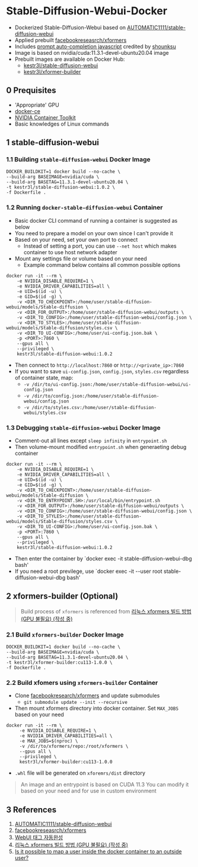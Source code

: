 # Stable-Diffusion-Webui-Docker
- Dockerized Stable-Diffusion-Webui based on [AUTOMATIC1111/stable-diffusion-webui](https://github.com/AUTOMATIC1111/stable-diffusion-webui)
- Applied prebuilt [facebookreseasrch/xformers](https://github.com/facebookresearch/xformers)
- Includes [prompt auto-completion javascript](https://greasyfork.org/ko/scripts/452929-webui-%ED%83%9C%EA%B7%B8-%EC%9E%90%EB%8F%99%EC%99%84%EC%84%B1) credited by [shounksu](https://greasyfork.org/ko/users/815641-shounksu)
- Image is based on nvidia/cuda:11.3.1-devel-ubuntu20.04 image
- Prebuilt images are available on Docker Hub:
  - [kestr3l/stable-diffusion-webui](https://hub.docker.com/r/kestr3l/stable-diffusion-webui)
  - [kestr3l/xformer-builder](https://hub.docker.com/r/kestr3l/xformer-builder)

## 0 Prequisites

- 'Appropriate' GPU
- [docker-ce](https://docs.docker.com/engine/install/ubuntu/#install-using-the-convenience-script)
- [NVIDIA Container Toolkit](https://docs.nvidia.com/datacenter/cloud-native/container-toolkit/install-guide.html)
- Basic knowledges of Linux commands

## 1 stable-diffusion-webui

### 1.1 Building `stable-diffusion-webui` Docker Image

```shell
DOCKER_BUILDKIT=1 docker build --no-cache \
--build-arg BASEIMAGE=nvidia/cuda \
--build-arg BASETAG=11.3.1-devel-ubuntu20.04 \
-t kestr3l/stable-diffusion-webui:1.0.2 \
-f Dockerfile .
```

### 1.2 Running `docker-stable-diffusion-webui` Container

- Basic docker CLI command of running a container is suggested as below
- You need to prepare a model on your own since I can't provide it
- Based on your need, set your own port to connect
  - Instead of setting a port, you can use `--net host` which makes container to use host network adapter
- Mount any settings file or volume based on your need
  - Example command below contains all common possible options

```shell
docker run -it --rm \
    -e NVIDIA_DISABLE_REQUIRE=1 \
    -e NVIDIA_DRIVER_CAPABILITIES=all \
    -e UID=$(id -u) \
    -e GID=$(id -g) \
    -v <DIR_TO_CHECKPOINT>:/home/user/stable-diffusion-webui/models/Stable-diffusion \
    -v <DIR_FOR_OUTPUT>:/home/user/stable-diffusion-webui/outputs \
    -v <DIR_TO_CONFIG>:/home/user/stable-diffusion-webui/config.json \
    -v <DIR_TO_STYLES>:/home/user/stable-diffusion-webui/models/Stable-diffusion/styles.csv \
    -v <DIR_TO_UI-CONFIG>:/home/user/ui-config.json.bak \
    -p <PORT>:7860 \
    --gpus all \
    --privileged \
    kestr3l/stable-diffusion-webui:1.0.2
```

- Then connect to `http://localhost:7860` or `http://<private_ip>:7860`
- If you want to save `ui-config.json`, `config.json`, `styles.csv` regardless of container state, map:
  - `-v /dir/to/ui-config.json:/home/user/stable-diffusion-webui/ui-config.json`
  - `-v /dir/to/config.json:/home/user/stable-diffusion-webui/config.json`
  - `-v /dir/to/styles.csv:/home/user/stable-diffusion-webui/styles.csv`

### 1.3 Debugging `stable-diffusion-webui` Docker Image

- Comment-out all lines except `sleep infinity` in `entrypoint.sh`
- Then volume-mount modified `entrypoint.sh` when generaeting debug container

```shell
docker run -it --rm \
    -e NVIDIA_DISABLE_REQUIRE=1 \
    -e NVIDIA_DRIVER_CAPABILITIES=all \
    -e UID=$(id -u) \
    -e GID=$(id -g) \
    -v <DIR_TO_CHECKPOINT>:/home/user/stable-diffusion-webui/models/Stable-diffusion \
    -v <DIR_TO_ENTRYPOINT.SH>:/usr/local/bin/entrypoint.sh
    -v <DIR_FOR_OUTPUT>:/home/user/stable-diffusion-webui/outputs \
    -v <DIR_TO_CONFIG>:/home/user/stable-diffusion-webui/config.json \
    -v <DIR_TO_STYLES>:/home/user/stable-diffusion-webui/models/Stable-diffusion/styles.csv \
    -v <DIR_TO_UI-CONFIG>:/home/user/ui-config.json.bak \
    -p <PORT>:7860 \
    --gpus all \
    --privileged \
    kestr3l/stable-diffusion-webui:1.0.2
```

- Then enter the container by `docker exec -it stable-diffusion-webui-dbg bash'
- If you need a root previlege, use `docker exec -it --user root stable-diffusion-webui-dbg bash'

## 2 xformers-builder (Optional)

> Build process of `xformers` is referenced from [리눅스 xformers 빌드 방법 (GPU 불필요) (작성 중)](https://arca.live/b/aiart/6066407)

### 2.1 Build `xformers-builder` Docker Image

```shell
DOCKER_BUILDKIT=1 docker build --no-cache \
--build-arg BASEIMAGE=nvidia/cuda \
--build-arg BASETAG=11.3.1-devel-ubuntu20.04 \
-t kestr3l/xformer-builder:cu113-1.0.0 \
-f Dockerfile .
```

### 2.2 Build xfomers using `xformers-builder` Container

- Clone [facebookresearch/xformers](https://github.com/facebookresearch/xformers) and update submodules
  - `git submodule update --init --recursive`
- Then mount xformers directory into docker container. Set `MAX_JOBS` based on your need

```
docker run -it --rm \
     -e NVIDIA_DISABLE_REQUIRE=1 \
     -e NVIDIA_DRIVER_CAPABILITIES=all \
     -e MAX_JOBS=$(nproc) \
     -v /dir/to/xformers/repo:/root/xformers \
     --gpus all \
     --privileged \
     kestr3l/xformer-builder:cu113-1.0.0
```

- `.whl` file will be generated on `xforemrs/dist` directory

> An image and an entrypoint is based on CUDA 11.3
> You can modify it based on your need and for use in custom environment

## 3 References

1. [AUTOMATIC1111/stable-diffusion-webui](https://github.com/AUTOMATIC1111/stable-diffusion-webui)
2. [facebookreseasrch/xformers](https://github.com/facebookresearch/xformers)
3. [WebUI 태그 자동완성](https://greasyfork.org/ko/scripts/452929-webui-%ED%83%9C%EA%B7%B8-%EC%9E%90%EB%8F%99%EC%99%84%EC%84%B1)
4. [리눅스 xformers 빌드 방법 (GPU 불필요) (작성 중)](https://arca.live/b/aiart/60664075) 
5. [Is it possible to map a user inside the docker container to an outside user?](https://stackoverflow.com/questions/57776452/is-it-possible-to-map-a-user-inside-the-docker-container-to-an-outside-user)